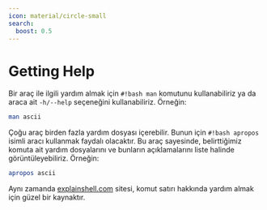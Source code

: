 ```yaml
---
icon: material/circle-small
search:
  boost: 0.5
---
```


# Getting Help

Bir araç ile ilgili yardım almak için `#!bash man` komutunu kullanabiliriz ya da araca ait `-h/--help` seçeneğini kullanabiliriz. Örneğin:

```bash
man ascii
```

Çoğu araç birden fazla yardım dosyası içerebilir. Bunun için `#!bash apropos` isimli aracı kullanmak faydalı olacaktır. Bu araç sayesinde, belirttiğimiz komuta ait yardım dosyalarını ve bunların açıklamalarını liste halinde görüntüleyebiliriz. Örneğin:

```bash
apropos ascii
```

Aynı zamanda [explainshell.com](https://explainshell.com/) sitesi, komut satırı hakkında yardım almak için güzel bir kaynaktır.
